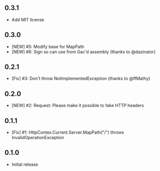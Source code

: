 ## 0.3.1
* Add MIT license

## 0.3.0
* [NEW] #5: Modify base for MapPath
* [NEW] #6: Sign so can use from Gac'd assembly (thanks to @dazinator)

## 0.2.1
* [Fix] #3: Don't throw NotImplementedException (thanks to  @ffMathy)

## 0.2.0
* [NEW] #2: Request: Please make it possible to fake HTTP headers

## 0.1.1
* [Fix] #1: HttpContex.Current.Server.MapPath("/") throws InvalidOperationException

## 0.1.0
* Initial release
